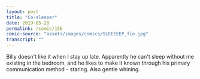 ```yaml
---
layout: post
title: "Co-sleeper"
date: 2019-05-28
permalink: /comic/156
comic-source: "assets/images/comics/SLEEEEEP_fin.jpg"
transcript: ""
---
```


Billy doesn't like it when I stay up late. Apparently he can't sleep without me existing in the bedroom, and he likes to make it known through his primary communication method - staring. Also gentle whining.
